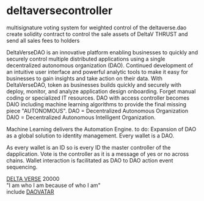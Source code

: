 # deltaversecontroller
multisignature voting system for weighted control of the deltaverse.dao
create solidity contract to control the sale assets of DeltaV THRUST and send all sales fees to holders

DeltaVerseDAO is an innovative platform enabling businesses to quickly and securely control multiple distributed applications using a single decentralized autonomous organization (DAO). Continued development of an intuitive user interface and powerful analytic tools to make it easy for businesses to gain insights and take action on their data. With DeltaVerseDAO, token as businesses builds quickly and securely with deploy, monitor, and analyze application design onboarding. Forget manual coding or specialized IT resources. DAO with access controller becomes DAIO including machine learning algorithms to provide the final missing piece "AUTONOMOUS". DAO = Decentralized Autonomous Organization DAIO = Decentralized Autonomous Intelligent Organization.

Machine Learning delivers the Automation Engine. to do: Expansion of DAO as a global solution to identity management. Every wallet is a DAO.

As every wallet is an ID so is every ID the master controller of the dapplication. Vote is the controller as it is a message of yes or no across chains. Wallet interaction is facilitated as DAO to DAO action event sequencing.<br />

<a href="https://opensea.io/assets/matic/0x024b464ec595f20040002237680026bf006e8f90/1">DELTA VERSE</a> 20000<br />
 "I am who I am because of who I am"<br />
 include <a href="https://opensea.io/assets/matic/0x2953399124f0cbb46d2cbacd8a89cf0599974963/74758963033027311414571102422197684065905824695236570321048308729406205984769">DAOVATAR</a>


